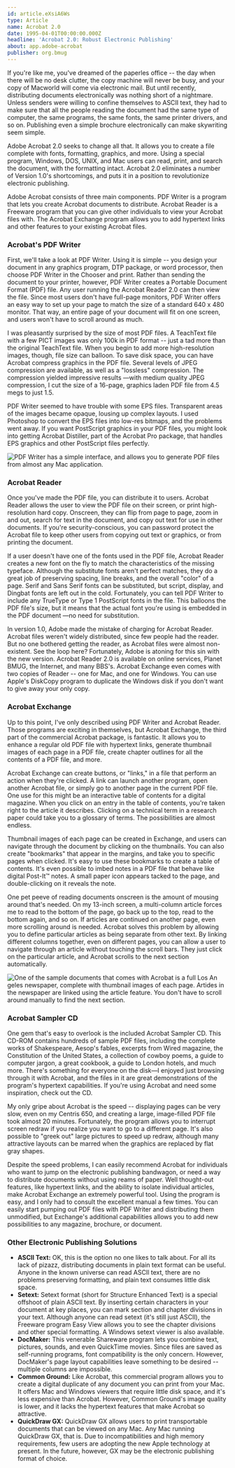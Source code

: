 ```yaml
---
id: article.eXsiA6Ws
type: Article
name: Acrobat 2.0
date: 1995-04-01T00:00:00.000Z
headline: 'Acrobat 2.0: Robust Electronic Publishing'
about: app.adobe-acrobat
publisher: org.bmug
---
```

If you're like me, you've dreamed of the paperles  office -- the day when there will be no desk clutter, the copy machine will never be busy, and your copy of Macworld will come via electronic mail. But until recently, distributing documents electronically was nothing short of a nightmare. Unless senders were willing to confine themselves to ASCII text, they had to make sure that all the people reading the document had the same type of computer, the same programs, the same fonts, the same printer drivers, and so on. Publishing even a simple brochure electronically can make skywriting seem simple.

Adobe Acrobat 2.0 seeks to change all that. It allows you to create a file complete with fonts, formatting, graphics, and more. Using a special program, Windows, DOS, UNIX, and Mac users can read, print, and search the document, with the formatting intact. Acrobat 2.0 eliminates a number of Version 1.0's shortcomings, and puts it in a position to revolutionize electronic publishing.

Adobe Acrobat consists of three main components. PDF Writer is a program that lets you create Acrobat documents to distribute. Acrobat Reader is a Freeware program that you can give other individuals to view your Acrobat files with. The Acrobat Exchange program allows you to add hypertext links and other features to your existing Acrobat files.

### Acrobat's PDF Writer

First, we'll take a look at PDF Writer. Using it is simple -- you design your document in any graphics program, DTP package, or word processor, then choose PDF Writer in the Chooser and print. Rather than sending the document to your printer, however, PDF Writer creates a Portable Document Format (PDF) file. Any user running the Acrobat Reader 2.0 can then view the file. Since most users don't have full-page monitors, PDF Writer offers an easy way to set up your page to match the size of a standard 640 x 480 monitor. That way, an entire page of your document will fit on one screen, and users won't have to scroll around as much.

I was pleasantly surprised by the size of most PDF files. A TeachText file with a few PICT images was only 100k in PDF format -- just a tad more than the original TeachText file. When you begin to add more high-resolution images, though, file size can balloon. To save disk space, you can have Acrobat compress graphics in the PDF file. Several levels of JPEG compression are available, as well as a "lossless" compression. The compression yielded impressive results —with medium quality JPEG compression, I cut the size of a 16-page, graphics laden PDF file from 4.5 megs to just 1.5.

PDF Writer seemed to have trouble with some EPS files. Transparent areas of the images became opaque, lousing up complex layouts. I used Photoshop to convert the EPS files into low-res bitmaps, and the problems went away. If you want PostScript graphics in your PDF files, you might look into getting Acrobat Distiller, part of the Acrobat Pro package, that handles EPS graphics and other PostScript files perfectly.

![](media://reprints/adobe-acrobat-1.png "PDF Writer has a simple interface, and allows you to generate PDF files from almost any Mac application.")

### Acrobat Reader

Once you've made the PDF file, you can distribute it to users. Acrobat Reader allows the user to view the PDF file on their screen, or print high-resolution hard copy. Onscreen, they can flip from page to page, zoom in and out, search for text in the document, and copy out text for use in other documents. If you're security-conscious, you can password protect the Acrobat file to keep other users from copying out text or graphics, or from printing the document.

If a user doesn't have one of the fonts used in the PDF file, Acrobat Reader creates a new font on the fly to match the characteristics of the missing typeface. Although the substitute fonts aren't perfect matches, they do a great job of preserving spacing, line breaks, and the overall "color" of a page. Serif and Sans Serif fonts can be substituted, but script, display, and Dingbat fonts are left out in the cold. Fortunately, you can tell PDF Writer to include any TrueType or Type 1 PostScript fonts in the file. This balloons the PDF file's size, but it means that the actual font you're using is embedded in the PDF document —no need for substitution.

In version 1.0, Adobe made the mistake of charging for Acrobat Reader. Acrobat files weren't widely distributed, since few people had the reader. But no one bothered getting the reader, as Acrobat files were almost non-existent. See the loop here? Fortunately, Adobe is atoning for this sin with the new version. Acrobat Reader 2.0 is available on online services, Planet BMUG, the Internet, and many BBS's. Acrobat Exchange even comes with two copies of Reader -- one for Mac, and one for Windows. You can use Apple's DiskCopy program to duplicate the Windows disk if you don't want to give away your only copy.

### Acrobat Exchange

Up to this point, I've only described using PDF Writer and Acrobat Reader. Those programs are exciting in themselves, but Acrobat Exchange, the third part of the commercial Acrobat package, is fantastic. It allows you to enhance a regular old PDF file with hypertext links, generate thumbnail images of each page in a PDF file, create chapter outlines for all the contents of a PDF file, and more.

Acrobat Exchange can create buttons, or "links," in a file that perform an action when they're clicked. A link can launch another program, open another Acrobat file, or simply go to another page in the current PDF file. One use for this might be an interactive table of contents for a digital magazine. When you click on an entry in the table of contents, you're taken right to the article it describes. Clicking on a technical term in a research paper could take you to a glossary of terms. The possibilities are almost endless.

Thumbnail images of each page can be created in Exchange, and users can navigate through the document by clicking on the thumbnails. You can also create "bookmarks" that appear in the margins, and take you to specific pages when clicked. It's easy to use these bookmarks to create a table of contents. It's even possible to imbed notes in a PDF file that behave like digital Post-It™ notes. A small paper icon appears tacked to the page, and double-clicking on it reveals the note.

One pet peeve of reading documents onscreen is the amount of mousing around that's needed. On my 13-inch screen, a multi-column article forces me to read to the bottom of the page, go back up to the top, read to the bottom again, and so on. If articles are continued on another page, even more scrolling around is needed. Acrobat solves this problem by allowing you to define particular articles as being separate from other text. By linking different columns together, even on different pages, you can allow a user to navigate through an article without touching the scroll bars. They just click on the particular article, and Acrobat scrolls to the next section automatically.

![](media://reprints/adobe-acrobat-2.png "One of the sample documents that comes with Acrobat is a full Los An geles newspaper, complete with thumbnail images of each page. Artides in the newspaper are linked using the article feature. You don't have to scroll around manually to find the next section.")

### Acrobat Sampler CD

One gem that's easy to overlook is the included Acrobat Sampler CD. This CD-ROM contains hundreds of sample PDF files, including the complete works of Shakespeare, Aesop's fables, excerpts from Wired magazine, the Constitution of the United States, a collection of cowboy poems, a guide to computer jargon, a great cookbook, a guide to London hotels, and much more. There's something for everyone on the disk—I enjoyed just browsing through it with Acrobat, and the files in it are great demonstrations of the program's hypertext capabilities. If you're using Acrobat and need some inspiration, check out the CD.

My only gripe about Acrobat is the speed -- displaying pages can be very slow, even on my Centris 650, and creating a large, image-filled PDF file took almost 20 minutes. Fortunately, the program allows you to interrupt screen redraw if you realize you want to go to a different page. It's also possible to "greek out" large pictures to speed up redraw, although many attractive layouts can be marred when the graphics are replaced by flat gray shapes.

Despite the speed problems, I can easily recommend Acrobat for individuals who want to jump on the electronic publishing bandwagon, or need a way to distribute documents without using reams of paper. Well thought-out features, like hypertext links, and the ability to isolate individual articles, make Acrobat Exchange an extremely powerful tool. Using the program is easy, and I only had to consult the excellent manual a few times. You can easily start pumping out PDF files with PDF Writer and distributing them unmodified, but Exchange's additional capabilities allows you to add new possibilities to any magazine, brochure, or document.

### Other Electronic Publishing Solutions

- **ASCII Text:** OK, this is the option no one likes to talk about. For all its lack of pizazz, distributing documents in plain text format can be useful. Anyone in the known universe can read ASCIl text, there are no problems preserving formatting, and plain text consumes little disk space.
- **Setext:** Setext format (short for Structure Enhanced Text) is a special offshoot of plain ASCIl text. By inserting certain characters in your document at key places, you can mark section and chapter divisions in your text. Although anyone can read setext (it's still just ASCIl), the Freeware program Easy View allows you to see the chapter divisions and other special formatting. A Windows setext viewer is also available.
- **DocMaker:** This venerable Shareware program lets you combine text, pictures, sounds, and even QuickTime movies. Since files are saved as self-running programs, font compatibility is the only concern. However, DocMaker's page layout capabilities leave something to be desired -- multiple columns are impossible.
- **Common Ground:** Like Acrobat, this commercial program allows you to create a digital duplicate of any document you can print from your Mac. It offers Mac and Windows viewers that require little disk space, and it's less expensive than Acrobat. However, Common Ground's image quality is lower, and it lacks the hypertext features that make Acrobat so attractive.
- **QuickDraw GX:** QuickDraw GX allows users to print transportable documents that can be viewed on any Mac. Any Mac running QuickDraw GX, that is. Due to incompatibilities and high memory requirements, few users are adopting the new Apple technology at present. In the future, however, GX may be the electronic publishing format of choice.

